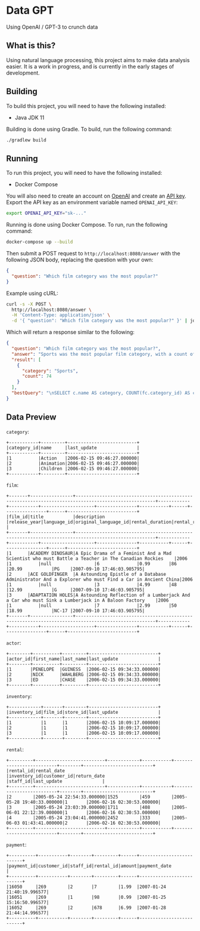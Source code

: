 # Data GPT
Using OpenAI / GPT-3 to crunch data

## What is this?
Using natural language processing, this project aims to make data analysis easier.
It is a work in progress, and is currently in the early stages of development.

## Building
To build this project, you will need to have the following installed:
- Java JDK 11

Building is done using Gradle. To build, run the following command:
```bash
./gradlew build
```

## Running
To run this project, you will need to have the following installed:
- Docker Compose

You will also need to create an account on [OpenAI](https://openai.com/) and create an [API key](https://platform.openai.com/account/api-keys).
Export the API key as an environment variable named `OPENAI_API_KEY`:
```bash
export OPENAI_API_KEY="sk-..."
```

Running is done using Docker Compose. To run, run the following command:
```bash
docker-compose up --build
```

Then submit a POST request to `http://localhost:8080/answer` with the following JSON body, replacing the question with your own:
```json
{
  "question": "Which film category was the most popular?"
}
```
Example using cURL:
```bash
curl -s -X POST \
  http://localhost:8080/answer \
  -H 'Content-Type: application/json' \
  -d '{ "question": "Which film category was the most popular?" }' | jq
```
Which will return a response similar to the following:
```json
{
  "question": "Which film category was the most popular?",
  "answer": "Sports was the most popular film category, with a count of 74.",
  "result": [
    {
      "category": "Sports",
      "count": 74
    }
  ],
  "bestQuery": "\nSELECT c.name AS category, COUNT(fc.category_id) AS count\nFROM category c\nINNER JOIN film_category fc\n    ON c.category_id = fc.category_id\nGROUP BY c.name\nORDER BY count DESC\nLIMIT 1;"
}
```

## Data Preview
`category`:
```
+-----------+---------+--------------------------+
|category_id|name     |last_update               |
+-----------+---------+--------------------------+
|1          |Action   |2006-02-15 09:46:27.000000|
|2          |Animation|2006-02-15 09:46:27.000000|
|3          |Children |2006-02-15 09:46:27.000000|
+-----------+---------+--------------------------+
```

`film`:
```
+-------+----------------+----------------------------------------------------------------------------------------------------+------------+-----------+--------------------+---------------+-----------+------+----------------+------+--------------------------+
|film_id|title           |description                                                                                         |release_year|language_id|original_language_id|rental_duration|rental_rate|length|replacement_cost|rating|last_update               |
+-------+----------------+----------------------------------------------------------------------------------------------------+------------+-----------+--------------------+---------------+-----------+------+----------------+------+--------------------------+
|1      |ACADEMY DINOSAUR|A Epic Drama of a Feminist And a Mad Scientist who must Battle a Teacher in The Canadian Rockies    |2006        |1          |null                |6              |0.99       |86    |20.99           |PG    |2007-09-10 17:46:03.905795|
|2      |ACE GOLDFINGER  |A Astounding Epistle of a Database Administrator And a Explorer who must Find a Car in Ancient China|2006        |1          |null                |3              |4.99       |48    |12.99           |G     |2007-09-10 17:46:03.905795|
|3      |ADAPTATION HOLES|A Astounding Reflection of a Lumberjack And a Car who must Sink a Lumberjack in A Baloon Factory    |2006        |1          |null                |7              |2.99       |50    |18.99           |NC-17 |2007-09-10 17:46:03.905795|
+-------+----------------+----------------------------------------------------------------------------------------------------+------------+-----------+--------------------+---------------+-----------+------+----------------+------+--------------------------+
```

`actor`:
```
+--------+----------+---------+--------------------------+
|actor_id|first_name|last_name|last_update               |
+--------+----------+---------+--------------------------+
|1       |PENELOPE  |GUINESS  |2006-02-15 09:34:33.000000|
|2       |NICK      |WAHLBERG |2006-02-15 09:34:33.000000|
|3       |ED        |CHASE    |2006-02-15 09:34:33.000000|
+--------+----------+---------+--------------------------+
```

`inventory`:
```
+------------+-------+--------+--------------------------+
|inventory_id|film_id|store_id|last_update               |
+------------+-------+--------+--------------------------+
|1           |1      |1       |2006-02-15 10:09:17.000000|
|2           |1      |1       |2006-02-15 10:09:17.000000|
|3           |1      |1       |2006-02-15 10:09:17.000000|
+------------+-------+--------+--------------------------+
```

`rental`:
```
+---------+--------------------------+------------+-----------+--------------------------+--------+--------------------------+
|rental_id|rental_date               |inventory_id|customer_id|return_date               |staff_id|last_update               |
+---------+--------------------------+------------+-----------+--------------------------+--------+--------------------------+
|2        |2005-05-24 22:54:33.000000|1525        |459        |2005-05-28 19:40:33.000000|1       |2006-02-16 02:30:53.000000|
|3        |2005-05-24 23:03:39.000000|1711        |408        |2005-06-01 22:12:39.000000|1       |2006-02-16 02:30:53.000000|
|4        |2005-05-24 23:04:41.000000|2452        |333        |2005-06-03 01:43:41.000000|2       |2006-02-16 02:30:53.000000|
+---------+--------------------------+------------+-----------+--------------------------+--------+--------------------------+
```

`payment`:
```
+----------+-----------+--------+---------+------+--------------------------+
|payment_id|customer_id|staff_id|rental_id|amount|payment_date              |
+----------+-----------+--------+---------+------+--------------------------+
|16050     |269        |2       |7        |1.99  |2007-01-24 21:40:19.996577|
|16051     |269        |1       |98       |0.99  |2007-01-25 15:16:50.996577|
|16052     |269        |2       |678      |6.99  |2007-01-28 21:44:14.996577|
+----------+-----------+--------+---------+------+--------------------------+
```
